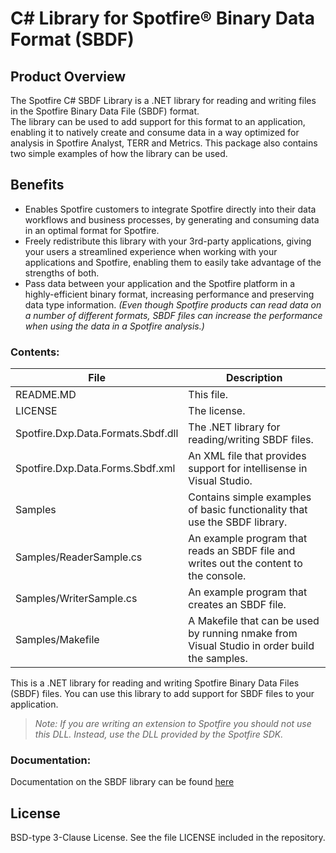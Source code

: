 # C# Library for Spotfire® Binary Data Format (SBDF)

## Product Overview 

The Spotfire C# SBDF Library is a .NET library for reading and writing files in the Spotfire Binary Data File (SBDF) format.\
The library can be used to add support for this format to an application, enabling it to natively create and consume data in a way optimized for analysis in Spotfire Analyst, TERR and Metrics.
This package also contains two simple examples of how the library can be used.

## Benefits
- Enables Spotfire customers to integrate Spotfire directly into their data workflows and business processes, by generating and consuming data in an optimal format for Spotfire.
- Freely redistribute this library with your 3rd-party applications, giving your users a streamlined experience when working with your applications and Spotfire, enabling them to easily take advantage of the strengths of both.
- Pass data between your application and the Spotfire platform in a highly-efficient binary format, increasing performance and preserving data type information. _(Even though Spotfire products can read data on a number of different formats, SBDF files can increase the performance when using the data in a Spotfire analysis.)_

### Contents:

| File | Description |
| ------ | ------ |
| README.MD | This file. |
| LICENSE | The license. |
| Spotfire.Dxp.Data.Formats.Sbdf.dll |  The .NET library for reading/writing SBDF files. | 
| Spotfire.Dxp.Data.Forms.Sbdf.xml |  An XML file that provides support for intellisense in Visual Studio. | 
| Samples |  Contains simple examples of basic functionality that use the SBDF library. | 
| Samples/ReaderSample.cs |  An example program that reads an SBDF file and writes out the content to the console. | 
| Samples/WriterSample.cs |  An example program that creates an SBDF file. | 
| Samples/Makefile |  A Makefile that can be used by running nmake from Visual Studio in order build the samples. | 


This is a .NET library for reading and writing Spotfire Binary Data Files
(SBDF) files. You can use this library to add support for SBDF files to your
application. 

>_Note: If you are writing an extension to Spotfire you should not use this
DLL. Instead, use the DLL provided by the Spotfire SDK._


### Documentation:

Documentation on the SBDF library can be found [here](https://docs.tibco.com/pub/doc_remote/spotfire/6.5.0/api/?topic=html/N_Spotfire_Dxp_Data_Formats_Sbdf.htm)


## License

BSD-type 3-Clause License. See the file LICENSE included in the repository.
